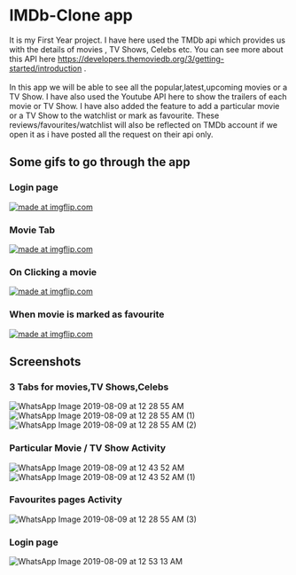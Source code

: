 # IMDb-Clone app
It is my First Year project. I have here used the TMDb api which provides us with the details of movies , TV Shows, Celebs  etc. 
You can see more about this API here https://developers.themoviedb.org/3/getting-started/introduction . 
</br>
</br>
In this app we will be able to see all the popular,latest,upcoming movies or a TV Show. I have also used the Youtube API here to show the trailers of each movie or TV Show.
I have also added the feature to add a particular movie or a TV Show to the watchlist or mark as favourite. These reviews/favourites/watchlist will also be reflected on TMDb 
account if we open it as i have posted all the request on their api only.
</br>
## Some gifs to go through the app
### Login page
<a href="https://imgflip.com/gif/37k7lh"><img src="https://i.imgflip.com/37k7lh.gif" title="made at imgflip.com"/></a>
</br>
### Movie Tab
<a href="https://imgflip.com/gif/37kbt6"><img src="https://i.imgflip.com/37kbt6.gif" title="made at imgflip.com"/></a>
</br>
### On Clicking a movie
<a href="https://imgflip.com/gif/37kd3c"><img src="https://i.imgflip.com/37kd3c.gif" title="made at imgflip.com"/></a>
</br>
### When movie is marked as favourite
<a href="https://imgflip.com/gif/37kkwm"><img src="https://i.imgflip.com/37kkwm.gif" title="made at imgflip.com"/></a>
</br>

## Screenshots
### 3 Tabs for movies,TV Shows,Celebs
![WhatsApp Image 2019-08-09 at 12 28 55 AM](https://user-images.githubusercontent.com/43893611/62730673-16840400-ba3e-11e9-90bd-45946052843a.jpeg)
![WhatsApp Image 2019-08-09 at 12 28 55 AM (1)](https://user-images.githubusercontent.com/43893611/62730662-0f5cf600-ba3e-11e9-8427-85cdd043de32.jpeg)
![WhatsApp Image 2019-08-09 at 12 28 55 AM (2)](https://user-images.githubusercontent.com/43893611/62730666-0ff58c80-ba3e-11e9-867c-80326e8bafc9.jpeg)
</br>
### Particular Movie / TV Show Activity
![WhatsApp Image 2019-08-09 at 12 43 52 AM](https://user-images.githubusercontent.com/43893611/62731160-2cde8f80-ba3f-11e9-8794-2b452d7c9662.jpeg)
![WhatsApp Image 2019-08-09 at 12 43 52 AM (1)](https://user-images.githubusercontent.com/43893611/62731156-2a7c3580-ba3f-11e9-840a-50c139964713.jpeg)
</br>
### Favourites pages Activity 
![WhatsApp Image 2019-08-09 at 12 28 55 AM (3)](https://user-images.githubusercontent.com/43893611/62730669-1257e680-ba3e-11e9-896b-66578395c5d1.jpeg)
### Login page
![WhatsApp Image 2019-08-09 at 12 53 13 AM](https://user-images.githubusercontent.com/43893611/62732710-a330c100-ba42-11e9-8e9e-bcbb98a9a7cb.jpeg)
